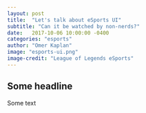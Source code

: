 ```yaml
---
layout: post
title:  "Let's talk about eSports UI"
subtitle: "Can it be watched by non-nerds?"
date:   2017-10-06 10:00:00 -0400
categories: "esports"
author: "Omer Kaplan"
image: "esports-ui.png"
image-credit: "League of Legends eSports"
---
```


## Some headline

Some text 


